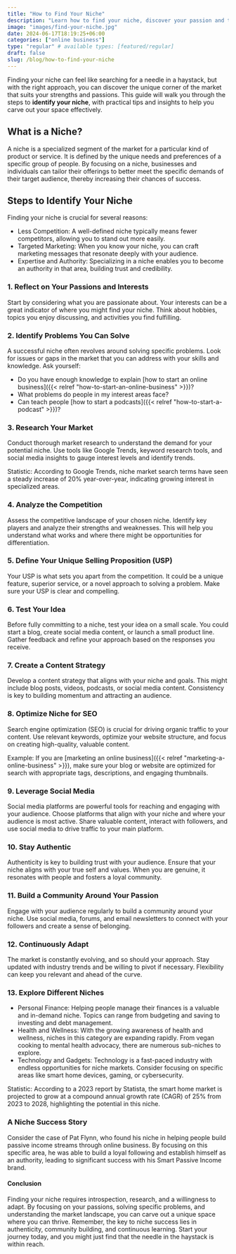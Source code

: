 ```yaml
---
title: "How to Find Your Niche"
description: "Learn how to find your niche, discover your passion and tap into your hidden talents."
image: "images/find-your-niche.jpg"
date: 2024-06-17T18:19:25+06:00
categories: ["online business"]
type: "regular" # available types: [featured/regular]
draft: false
slug: /blog/how-to-find-your-niche
---
```


Finding your niche can feel like searching for a needle in a haystack, but with the right approach, you can discover the unique corner of the market that suits your strengths and passions. This guide will walk you through the steps to **identify your niche**, with practical tips and insights to help you carve out your space effectively.

## What is a Niche?

A niche is a specialized segment of the market for a particular kind of product or service. It is defined by the unique needs and preferences of a specific group of people. By focusing on a niche, businesses and individuals can tailor their offerings to better meet the specific demands of their target audience, thereby increasing their chances of success.

## Steps to Identify Your Niche

Finding your niche is crucial for several reasons:

* Less Competition: A well-defined niche typically means fewer competitors, allowing you to stand out more easily.
* Targeted Marketing: When you know your niche, you can craft marketing messages that resonate deeply with your audience.
* Expertise and Authority: Specializing in a niche enables you to become an authority in that area, building trust and credibility.

### 1. Reflect on Your Passions and Interests

Start by considering what you are passionate about. Your interests can be a great indicator of where you might find your niche. Think about hobbies, topics you enjoy discussing, and activities you find fulfilling.

### 2. Identify Problems You Can Solve

A successful niche often revolves around solving specific problems. Look for issues or gaps in the market that you can address with your skills and knowledge. Ask yourself:

* Do you have enough knowledge to explain [how to start an online business]({{< relref "how-to-start-an-online-business" >}})?
* What problems do people in my interest areas face?
* Can teach people [how to start a podcasts]({{< relref "how-to-start-a-podcast" >}})?

### 3. Research Your Market

Conduct thorough market research to understand the demand for your potential niche. Use tools like Google Trends, keyword research tools, and social media insights to gauge interest levels and identify trends.

Statistic: According to Google Trends, niche market search terms have seen a steady increase of 20% year-over-year, indicating growing interest in specialized areas.

### 4. Analyze the Competition

Assess the competitive landscape of your chosen niche. Identify key players and analyze their strengths and weaknesses. This will help you understand what works and where there might be opportunities for differentiation.

### 5. Define Your Unique Selling Proposition (USP)

Your USP is what sets you apart from the competition. It could be a unique feature, superior service, or a novel approach to solving a problem. Make sure your USP is clear and compelling.

### 6. Test Your Idea

Before fully committing to a niche, test your idea on a small scale. You could start a blog, create social media content, or launch a small product line. Gather feedback and refine your approach based on the responses you receive.

### 7. Create a Content Strategy

Develop a content strategy that aligns with your niche and goals. This might include blog posts, videos, podcasts, or social media content. Consistency is key to building momentum and attracting an audience.

### 8. Optimize Niche for SEO

Search engine optimization (SEO) is crucial for driving organic traffic to your content. Use relevant keywords, optimize your website structure, and focus on creating high-quality, valuable content.

Example: If you are [marketing an online business]({{< relref "marketing-a-online-business" >}}), make sure your blog or website are optimized for search with appropriate tags, descriptions, and engaging thumbnails.

### 9. Leverage Social Media

Social media platforms are powerful tools for reaching and engaging with your audience. Choose platforms that align with your niche and where your audience is most active. Share valuable content, interact with followers, and use social media to drive traffic to your main platform.

### 10. Stay Authentic

Authenticity is key to building trust with your audience. Ensure that your niche aligns with your true self and values. When you are genuine, it resonates with people and fosters a loyal community.

### 11. Build a Community Around Your Passion

Engage with your audience regularly to build a community around your niche. Use social media, forums, and email newsletters to connect with your followers and create a sense of belonging.

### 12. Continuously Adapt

The market is constantly evolving, and so should your approach. Stay updated with industry trends and be willing to pivot if necessary. Flexibility can keep you relevant and ahead of the curve.

### 13. Explore Different Niches

* Personal Finance: Helping people manage their finances is a valuable and in-demand niche. Topics can range from budgeting and saving to investing and debt management.
* Health and Wellness: With the growing awareness of health and wellness, niches in this category are expanding rapidly. From vegan cooking to mental health advocacy, there are numerous sub-niches to explore.
* Technology and Gadgets: Technology is a fast-paced industry with endless opportunities for niche markets. Consider focusing on specific areas like smart home devices, gaming, or cybersecurity.

Statistic: According to a 2023 report by Statista, the smart home market is projected to grow at a compound annual growth rate (CAGR) of 25% from 2023 to 2028, highlighting the potential in this niche.

### A Niche Success Story

Consider the case of Pat Flynn, who found his niche in helping people build passive income streams through online business. By focusing on this specific area, he was able to build a loyal following and establish himself as an authority, leading to significant success with his Smart Passive Income brand.

#### Conclusion

Finding your niche requires introspection, research, and a willingness to adapt. By focusing on your passions, solving specific problems, and understanding the market landscape, you can carve out a unique space where you can thrive. Remember, the key to niche success lies in authenticity, community building, and continuous learning. Start your journey today, and you might just find that the needle in the haystack is within reach.
